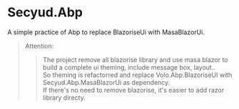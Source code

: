 # Secyud.Abp
A simple practice of Abp to replace BlazoriseUi with MasaBlazorUi.

> Attention:  
>> The project remove all blazorise library and use masa blazor to build a complete ui theming, include message box, layout..  
>> So theming is refactorred and replace Volo.Abp.BlazoriseUI with Secyud.Abp.MasaBlazorUi as dependency.  
>> If there's no need to remove blazorise, it's easier to add razor library directy.